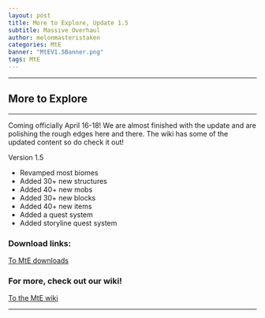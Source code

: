 ```yaml
---
layout: post
title: More to Explore, Update 1.5
subtitle: Massive Overhaul
author: melonmasteristaken
categories: MtE
banner: "MtEV1.5Banner.png"
tags: MtE
---
```


<hr>
<h2 id="more-to-explore">More to Explore</h2>
<hr>
<p>Coming officially April 16-18! We are almost finished with the update and are polishing the rough edges here and there. The wiki has some of the updated content so do check it out!</p>

<p>Version 1.5</p>
<ul>
<li>Revamped most biomes</li>
<li>Added 30+ new structures</li>
<li>Added 40+ new mobs</li>
<li>Added 30+ new blocks</li>
<li>Added 40+ new items</li>
<li>Added a quest system</li>
<li>Added storyline quest system</li>
</ul>
<h3 id="download-links-">Download links:</h3>
<p><a href="https://1d10t1c-stud10s.github.io/more-to-explore/links.html">To MtE downloads</a></p>

<h3 id="for-more-check-out-our-wiki-">For more, check out our wiki!</h3>
<p><a href="https://1d10t1c-stud10s.github.io/more-to-explore/">To the MtE wiki</a></p>

<hr>


